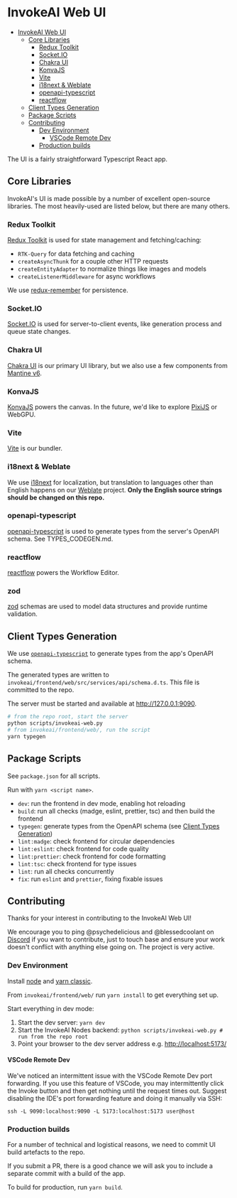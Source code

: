 # InvokeAI Web UI

<!-- @import "[TOC]" {cmd="toc" depthFrom=1 depthTo=6 orderedList=false} -->

<!-- code_chunk_output -->

- [InvokeAI Web UI](#invokeai-web-ui)
  - [Core Libraries](#core-libraries)
    - [Redux Toolkit](#redux-toolkit)
    - [Socket\.IO](#socketio)
    - [Chakra UI](#chakra-ui)
    - [KonvaJS](#konvajs)
    - [Vite](#vite)
    - [i18next & Weblate](#i18next--weblate)
    - [openapi-typescript](#openapi-typescript)
    - [reactflow](#reactflow)
  - [Client Types Generation](#client-types-generation)
  - [Package Scripts](#package-scripts)
  - [Contributing](#contributing)
    - [Dev Environment](#dev-environment)
      - [VSCode Remote Dev](#vscode-remote-dev)
    - [Production builds](#production-builds)

<!-- /code_chunk_output -->

The UI is a fairly straightforward Typescript React app.

## Core Libraries

InvokeAI's UI is made possible by a number of excellent open-source libraries. The most heavily-used are listed below, but there are many others.

### Redux Toolkit

[Redux Toolkit](https://github.com/reduxjs/redux-toolkit) is used for state management and fetching/caching:

- `RTK-Query` for data fetching and caching
- `createAsyncThunk` for a couple other HTTP requests
- `createEntityAdapter` to normalize things like images and models
- `createListenerMiddleware` for async workflows

We use [redux-remember](https://github.com/zewish/redux-remember) for persistence.

### Socket\.IO

[Socket\.IO](https://github.com/socketio/socket.io) is used for server-to-client events, like generation process and queue state changes.

### Chakra UI

[Chakra UI](https://github.com/chakra-ui/chakra-ui) is our primary UI library, but we also use a few components from [Mantine v6](https://v6.mantine.dev/).

### KonvaJS

[KonvaJS](https://github.com/konvajs/react-konva) powers the canvas. In the future, we'd like to explore [PixiJS](https://github.com/pixijs/pixijs) or WebGPU.

### Vite

[Vite](https://github.com/vitejs/vite) is our bundler.

### i18next & Weblate

We use [i18next](https://github.com/i18next/react-i18next) for localization, but translation to languages other than English happens on our [Weblate](https://hosted.weblate.org/engage/invokeai/) project. **Only the English source strings should be changed on this repo.**

### openapi-typescript

[openapi-typescript](https://github.com/drwpow/openapi-typescript) is used to generate types from the server's OpenAPI schema. See TYPES_CODEGEN.md.

### reactflow

[reactflow](https://github.com/xyflow/xyflow) powers the Workflow Editor.

### zod

[zod](https://github.com/colinhacks/zod) schemas are used to model data structures and provide runtime validation.

## Client Types Generation

We use [`openapi-typescript`](https://github.com/drwpow/openapi-typescript) to generate types from the app's OpenAPI schema.

The generated types are written to `invokeai/frontend/web/src/services/api/schema.d.ts`. This file is committed to the repo.

The server must be started and available at <http://127.0.0.1:9090>.

```sh
# from the repo root, start the server
python scripts/invokeai-web.py
# from invokeai/frontend/web/, run the script
yarn typegen
```

## Package Scripts

See `package.json` for all scripts.

Run with `yarn <script name>`.

- `dev`: run the frontend in dev mode, enabling hot reloading
- `build`: run all checks (madge, eslint, prettier, tsc) and then build the frontend
- `typegen`: generate types from the OpenAPI schema (see [Client Types Generation](#client-types-generation))
- `lint:madge`: check frontend for circular dependencies
- `lint:eslint`: check frontend for code quality
- `lint:prettier`: check frontend for code formatting
- `lint:tsc`: check frontend for type issues
- `lint`: run all checks concurrently
- `fix`: run `eslint` and `prettier`, fixing fixable issues

## Contributing

Thanks for your interest in contributing to the InvokeAI Web UI!

We encourage you to ping @psychedelicious and @blessedcoolant on [Discord](https://discord.gg/ZmtBAhwWhy) if you want to contribute, just to touch base and ensure your work doesn't conflict with anything else going on. The project is very active.

### Dev Environment

Install [node](https://nodejs.org/en/download/) and [yarn classic](https://classic.yarnpkg.com/lang/en/).

From `invokeai/frontend/web/` run `yarn install` to get everything set up.

Start everything in dev mode:

1. Start the dev server: `yarn dev`
2. Start the InvokeAI Nodes backend: `python scripts/invokeai-web.py # run from the repo root`
3. Point your browser to the dev server address e.g. <http://localhost:5173/>

#### VSCode Remote Dev

We've noticed an intermittent issue with the VSCode Remote Dev port forwarding. If you use this feature of VSCode, you may intermittently click the Invoke button and then get nothing until the request times out. Suggest disabling the IDE's port forwarding feature and doing it manually via SSH:

`ssh -L 9090:localhost:9090 -L 5173:localhost:5173 user@host`

### Production builds

For a number of technical and logistical reasons, we need to commit UI build artefacts to the repo.

If you submit a PR, there is a good chance we will ask you to include a separate commit with a build of the app.

To build for production, run `yarn build`.
